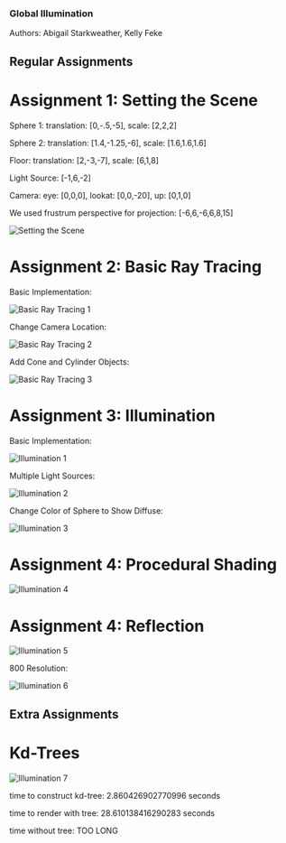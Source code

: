 ### Global Illumination

Authors: Abigail Starkweather, Kelly Feke

## Regular Assignments

# Assignment 1: Setting the Scene

Sphere 1: translation: [0,-.5,-5], scale: [2,2,2]

Sphere 2: translation: [1.4,-1.25,-6], scale: [1.6,1.6,1.6]

Floor: translation: [2,-3,-7], scale: [6,1,8]

Light Source: [-1,6,-2]

Camera: eye: [0,0,0], lookat: [0,0,-20], up: [0,1,0]

We used frustrum perspective for projection: [-6,6,-6,6,8,15]

![Setting the Scene](/GlobalIllum/image1.png)

# Assignment 2: Basic Ray Tracing

Basic Implementation:

![Basic Ray Tracing 1](/GlobalIllum/assn1-2.png)

Change Camera Location:

![Basic Ray Tracing 2](/GlobalIllum/assn1-2_1.png)

Add Cone and Cylinder Objects:

![Basic Ray Tracing 3](/GlobalIllum/assn1-2_2.png)

# Assignment 3: Illumination

Basic Implementation:

![Illumination 1](/GlobalIllum/assn3-1.png)

Multiple Light Sources:

![Illumination 2](/GlobalIllum/assn3-2.png)

Change Color of Sphere to Show Diffuse:

![Illumination 3](/GlobalIllum/assn3-1_color.png)

# Assignment 4: Procedural Shading

![Illumination 4](/GlobalIllum/assn4-1.png)

# Assignment 4: Reflection

![Illumination 5](/GlobalIllum/assn5-1.png)

800 Resolution:

![Illumination 6](/GlobalIllum/assn5_800.png)

## Extra Assignments

# Kd-Trees

![Illumination 7](/GlobalIllum/assn-kd.png)

time to construct kd-tree:  2.860426902770996  seconds

time to render with tree:  28.610138416290283  seconds

time without tree: TOO LONG